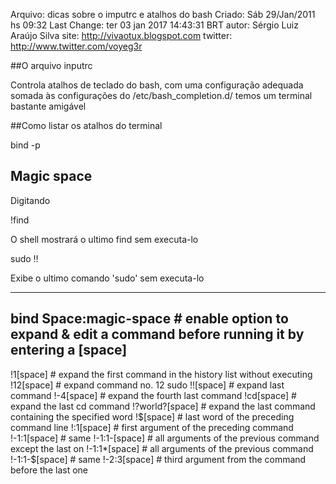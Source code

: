 Arquivo: dicas sobre o imputrc e atalhos do bash
Criado: Sáb 29/Jan/2011 hs 09:32
Last Change: ter 03 jan 2017 14:43:31 BRT
autor: Sérgio Luiz Araújo Silva
site: http://vivaotux.blogspot.com
twitter: http://www.twitter.com/voyeg3r

##O arquivo inputrc

Controla atalhos de teclado do bash, com uma configuração adequada
somada às configurações do /etc/bash_completion.d/ temos um terminal
bastante amigável

##Como listar os atalhos do terminal

  bind -p

## Magic space

Digitando

  !find<space>

O shell mostrará o ultimo find sem executa-lo

  sudo !!<space>

Exibe o ultimo comando 'sudo' sem executa-lo

------------------------------------------------------------------------------------------------------------
bind Space:magic-space     # enable option to expand & edit a command before running it by entering a [space]
------------------------------------------------------------------------------------------------------------

!1[space]            # expand the first command in the history list without executing
!12[space]           # expand command no. 12
sudo !![space]       # expand last command
!-4[space]           # expand the fourth last command
!cd[space]           # expand the last cd command
!?world?[space]      # expand the last command containing the specified word
!$[space]            # last word of the preceding command line
!:1[space]           # first argument of the preceding command
!-1:1[space]         # same
!-1:1-[space]        # all arguments of the previous command except the last on
!-1:1*[space]        # all arguments of the previous command
!-1:1-$[space]       # same
!-2:3[space]         # third argument from the command before the last one
